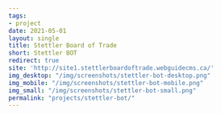 ```yaml
---
tags:
- project
date: 2021-05-01
layout: single
title: Stettler Board of Trade
short: Stettler BOT
redirect: true
site: 'http://site1.stettlerboardoftrade.webguidecms.ca/'
img_desktop: "/img/screenshots/stettler-bot-desktop.png"
img_mobile: "/img/screenshots/stettler-bot-mobile.png"
img_small: "/img/screenshots/stettler-bot-small.png"
permalink: "projects/stettler-bot/"
---
```

